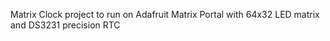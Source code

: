 Matrix Clock project to run on Adafruit Matrix Portal
  with 64x32 LED matrix and DS3231 precision RTC
